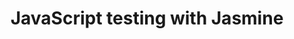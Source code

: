 ---
layout: default
group: jstf
subgroup: Jasmine
title: JavaScript testing with Jasmine
menu_title: Jasmine
menu_node: parent
menu_order: 2
version: 2.0
github_link: test/js/test_js-unit.md
redirect_from: /guides/v1.0/extension-dev-guide/test/test_js-unit.html
---